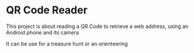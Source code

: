 # QR Code Reader
This project is about reading a QR Code to retrieve a web address, using an Android phone and its camera

It can be use for a treasure hunt or an orienteering